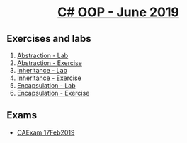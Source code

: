 # <a href="https://softuni.bg/trainings/2349/csharp-oop-june-2019"><p align="center"> C# OOP - June 2019<p>
</a>



## Exercises and labs
1. <a href="https://github.com/PhilShishov/Software-University/tree/master/C%23OOP/Homeworks/01.Abstraction_Lab" > Abstraction - Lab</a> 
2. <a href="https://github.com/PhilShishov/Software-University/tree/master/C%23OOP/Homeworks/01.Abstraction_Exercise" > Abstraction - Exercise</a> 
3. <a href="https://github.com/PhilShishov/Software-University/tree/master/C%23OOP/Homeworks/02.Inheritance_Lab" > Inheritance - Lab</a> 
4. <a href="https://github.com/PhilShishov/Software-University/tree/master/C%23OOP/Homeworks/02.Inheritance_Exercise" > Inheritance - Exercise</a> 
5. <a href="https://github.com/PhilShishov/Software-University/tree/master/C%23OOP/Homeworks/03.Encapsulation_Lab" > Encapsulation - Lab</a> 
6. <a href="https://github.com/PhilShishov/Software-University/tree/master/C%23OOP/Homeworks/02.Inheritance_Exercise" > Encapsulation - Exercise</a> 
## Exams
- <a href="https://github.com/PhilShishov/Software-University/tree/master/C%23Advanced/Exams/CAExam_17Feb2019" > CAExam 17Feb2019</a>
